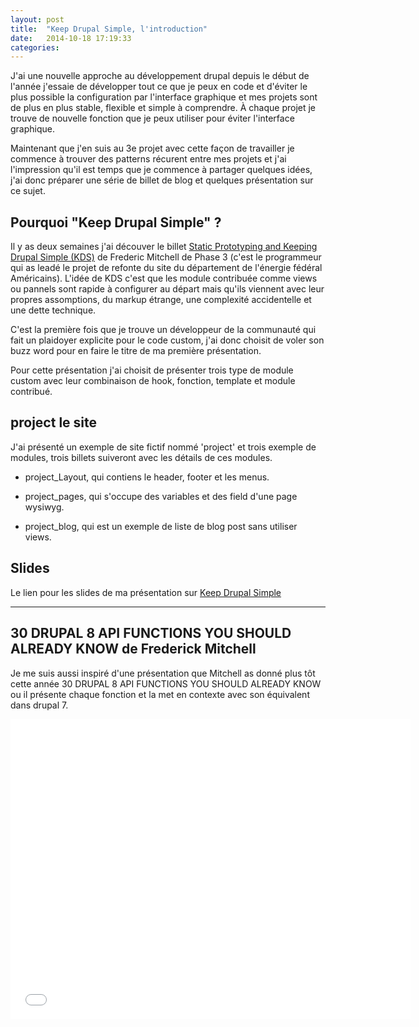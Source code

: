 ```yaml
---
layout: post
title:  "Keep Drupal Simple, l'introduction"
date:   2014-10-18 17:19:33
categories: 
---
```


J'ai une nouvelle approche au développement drupal depuis le début de l'année
j'essaie de développer tout ce que je peux en code et d'éviter le 
plus possible la configuration par l'interface graphique et mes projets sont de 
plus en plus stable, flexible et simple à comprendre. À chaque projet je trouve 
de nouvelle fonction que je peux utiliser pour éviter l'interface graphique.

Maintenant que j'en suis au 3e projet avec cette façon de travailler je commence 
à trouver des patterns récurent entre mes projets et j'ai l'impression qu'il est
temps que je commence à partager quelques idées, j'ai donc préparer une série 
de billet de blog et quelques présentation sur ce sujet.

## Pourquoi "Keep Drupal Simple" ?

Il y as deux semaines j'ai découver le billet [Static Prototyping and Keeping 
Drupal Simple (KDS)](http://bit.ly/k-d-s) de Frederic Mitchell de Phase 3 (c'est
le programmeur qui as leadé le projet de refonte du site du département de l'énergie 
fédéral Américains). L'idée de KDS c'est que les module contribuée comme views ou 
pannels sont rapide à configurer au départ mais qu'ils viennent avec leur propres
assomptions, du markup étrange, une complexité accidentelle et une dette technique.

C'est la première fois que je trouve un développeur de la communauté qui fait un
plaidoyer explicite pour le code custom, j'ai donc choisit de voler son buzz word
pour en faire le titre de ma première présentation.

Pour cette présentation j'ai choisit de présenter trois type de module custom avec
leur combinaison de hook, fonction, template et module contribué.

## project le site
J'ai présenté un exemple de site fictif nommé 'project' et trois exemple de modules,
trois billets suiveront avec les détails de ces modules.

- project_Layout, qui contiens le header, footer et les menus.

- project_pages, qui s'occupe des variables et des field d'une page wysiwyg.

- project_blog, qui est un exemple de liste de blog post sans utiliser views.



## Slides
Le lien pour les slides de ma présentation sur [Keep Drupal Simple ](/slides/kds)

---
## 30 DRUPAL 8 API FUNCTIONS YOU SHOULD ALREADY KNOW de Frederick Mitchell

Je me suis aussi inspiré d'une présentation que Mitchell as donné plus tôt cette 
année 30 DRUPAL 8 API FUNCTIONS YOU SHOULD ALREADY KNOW ou il présente chaque 
fonction et la met en contexte avec son équivalent dans drupal 7.

<iframe width="640" height="480" src="//www.youtube.com/embed/NWWf3h5JoMM?rel=0" frameborder="0" allowfullscreen></iframe>



